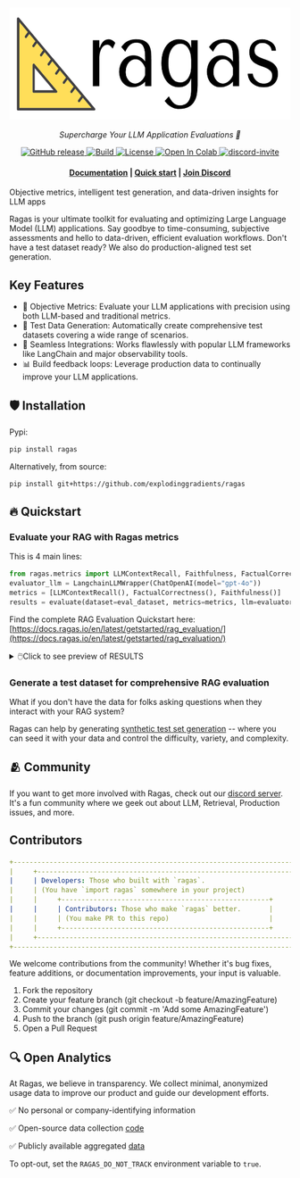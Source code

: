 <h1 align="center">
  <img style="vertical-align:middle" height="200"
  src="./docs/_static/imgs/logo.png">
</h1>
<p align="center">
  <i>Supercharge Your LLM Application Evaluations 🚀</i>
</p>

<p align="center">
    <a href="https://github.com/explodinggradients/ragas/releases">
        <img alt="GitHub release" src="https://img.shields.io/github/release/explodinggradients/ragas.svg">
    </a>
    <a href="https://www.python.org/">
            <img alt="Build" src="https://img.shields.io/badge/Made%20with-Python-1f425f.svg?color=purple">
    </a>
    <a href="https://github.com/explodinggradients/ragas/blob/master/LICENSE">
        <img alt="License" src="https://img.shields.io/github/license/explodinggradients/ragas.svg?color=green">
    </a>
    <a href="https://pypi.org/project/ragas/">
        <img alt="Open In Colab" src="https://img.shields.io/pypi/dm/ragas">
    </a>
    <a href="https://discord.gg/5djav8GGNZ">
        <img alt="discord-invite" src="https://dcbadge.vercel.app/api/server/5djav8GGNZ?style=flat">
    </a>
</p>

<h4 align="center">
    <p>
        <a href="https://docs.ragas.io/">Documentation</a> |
        <a href="#fire-quickstart">Quick start</a> |
        <a href="https://discord.gg/5djav8GGNZ">Join Discord</a> 
    <p>
</h4>

Objective metrics, intelligent test generation, and data-driven insights for LLM apps

Ragas is your ultimate toolkit for evaluating and optimizing Large Language Model (LLM) applications. Say goodbye to time-consuming, subjective assessments and hello to data-driven, efficient evaluation workflows.
Don't have a test dataset ready? We also do production-aligned test set generation.

## Key Features

- 🎯 Objective Metrics: Evaluate your LLM applications with precision using both LLM-based and traditional metrics.
- 🧪 Test Data Generation: Automatically create comprehensive test datasets covering a wide range of scenarios.
- 🔗 Seamless Integrations: Works flawlessly with popular LLM frameworks like LangChain and major observability tools.
- 📊 Build feedback loops: Leverage production data to continually improve your LLM applications.

## :shield: Installation

Pypi: 

```bash
pip install ragas
```

Alternatively, from source:

```bash
pip install git+https://github.com/explodinggradients/ragas
```

## :fire: Quickstart

### Evaluate your RAG with Ragas metrics

This is 4 main lines:

```python
from ragas.metrics import LLMContextRecall, Faithfulness, FactualCorrectness, SemanticSimilarity
evaluator_llm = LangchainLLMWrapper(ChatOpenAI(model="gpt-4o"))
metrics = [LLMContextRecall(), FactualCorrectness(), Faithfulness()]
results = evaluate(dataset=eval_dataset, metrics=metrics, llm=evaluator_llm)
```

Find the complete RAG Evaluation Quickstart here: [https://docs.ragas.io/en/latest/getstarted/rag_evaluation/](https://docs.ragas.io/en/latest/getstarted/rag_evaluation/)

<details>
<summary>🖱️Click to see preview of RESULTS</summary>

| user_input | retrieved_contexts | response | reference | context_recall | factual_correctness | faithfulness |
|------------|---------------------|----------|-----------|-----------------|---------------------|---------------|
| What are the global implications of the USA Supreme Court ruling on abortion? | "- In 2022, the USA Supreme Court ... - The ruling has created a chilling effect ..." | The global implications ... Here are some potential implications: | The global implications ... Additionally, the ruling has had an impact beyond national borders ... | 1 | 0.47 | 0.516129 |
| Which companies are the main contributors to GHG emissions ... ? | "- Fossil fuel companies ... - Between 2010 and 2020, human mortality ..." | According to the Carbon Majors database ... Here are the top contributors: | According to the Carbon Majors database ... Additionally, between 2010 and 2020, human mortality ... | 1 | 0.11 | 0.172414 |
| Which private companies in the Americas are the largest GHG emitters ... ? | "The private companies responsible ... The largest emitter amongst state-owned companies ..." | According to the Carbon Majors database, the largest private companies ... | The largest private companies in the Americas ... | 1 | 0.26 | 0 |
</details>

### Generate a test dataset for comprehensive RAG evaluation

What if you don't have the data for folks asking questions when they interact with your RAG system? 

Ragas can help by generating [synthetic test set generation](https://docs.ragas.io/en/latest/getstarted/rag_testset_generation/) -- where you can seed it with your data and control the difficulty, variety, and complexity. 

## 🫂 Community

If you want to get more involved with Ragas, check out our [discord server](https://discord.gg/5qGUJ6mh7C). It's a fun community where we geek out about LLM, Retrieval, Production issues, and more.

## Contributors

```yml
+----------------------------------------------------------------------------+
|     +----------------------------------------------------------------+     |
|     | Developers: Those who built with `ragas`.                      |     |
|     | (You have `import ragas` somewhere in your project)            |     |
|     |     +----------------------------------------------------+     |     |
|     |     | Contributors: Those who make `ragas` better.       |     |     |
|     |     | (You make PR to this repo)                         |     |     |
|     |     +----------------------------------------------------+     |     |
|     +----------------------------------------------------------------+     |
+----------------------------------------------------------------------------+
```

We welcome contributions from the community! Whether it's bug fixes, feature additions, or documentation improvements, your input is valuable.

1. Fork the repository
2. Create your feature branch (git checkout -b feature/AmazingFeature)
3. Commit your changes (git commit -m 'Add some AmazingFeature')
4. Push to the branch (git push origin feature/AmazingFeature)
5. Open a Pull Request

## 🔍 Open Analytics
At Ragas, we believe in transparency. We collect minimal, anonymized usage data to improve our product and guide our development efforts.

✅ No personal or company-identifying information

✅ Open-source data collection [code](./src/ragas/_analytics.py)

✅ Publicly available aggregated [data](https://github.com/explodinggradients/ragas/issues/49)

To opt-out, set the `RAGAS_DO_NOT_TRACK` environment variable to `true`.
